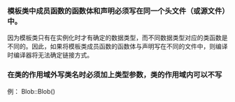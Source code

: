 ### 模板类中成员函数的函数体和声明必须写在同一个头文件（或源文件）中。
因为模板类只有在实例化时才有确定的数据类型，而不同数据类型对应的类函数是不同的。因此，如果将模板类成员函数的函数体与声明写在不同的文件中，则编译时编译器将无法确定链接方式。  

### 在类的作用域外写类名时必须加上类型参数，类的作用域内可以不写
例：  Blob<T>::Blob()
